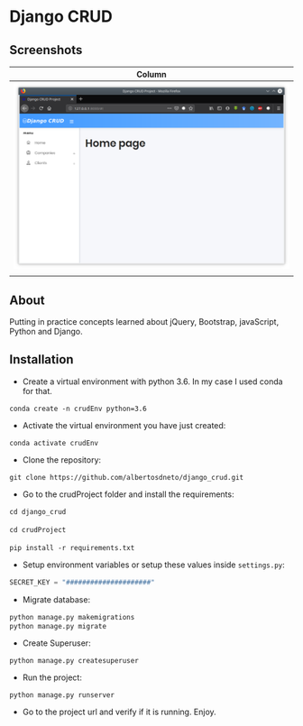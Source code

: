 # Django CRUD


## Screenshots

| Column                          |                    
|---------------------------------|
| ![Home](screenshots/01.png)     |                              
|                                 |                              

## About

Putting in practice concepts learned about jQuery, Bootstrap, javaScript, Python and Django.

## Installation

- Create a virtual environment with python 3.6. In my case I used conda for that.
```shell
conda create -n crudEnv python=3.6
```
- Activate the virtual environment you have just created:
```shell
conda activate crudEnv
```
- Clone the repository:
```shell
git clone https://github.com/albertosdneto/django_crud.git
```
- Go to the crudProject folder and install the requirements:
```shell
cd django_crud

cd crudProject

pip install -r requirements.txt
```
- Setup environment variables or setup these values inside ```settings.py```:
``` python
SECRET_KEY = "#####################"

```
- Migrate database:
```shell
python manage.py makemigrations
python manage.py migrate
```
- Create Superuser:
```shell
python manage.py createsuperuser
```
- Run the project:
```shell
python manage.py runserver
```
- Go to the project url and verify if it is running. Enjoy.

